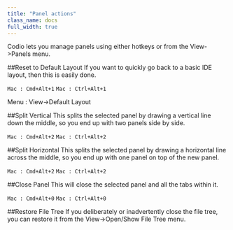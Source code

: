 ```yaml
---
title: "Panel actions"
class_name: docs
full_width: true
---
```


Codio lets you manage panels using either hotkeys or from the View->Panels menu.

##Reset to Default Layout
If you want to quickly go back to a basic IDE layout, then this is easily done.

`Mac : Cmd+Alt+1`
`Mac : Ctrl+Alt+1`

Menu : View->Default Layout

##Split Vertical
This splits the selected panel by drawing a vertical line down the middle, so you end up with two panels side by side.

`Mac : Cmd+Alt+2`
`Mac : Ctrl+Alt+2`

##Split Horizontal
This splits the selected panel by drawing a horizontal line across the middle, so you end up with one panel on top of the new panel.

`Mac : Cmd+Alt+2`
`Mac : Ctrl+Alt+2`

##Close Panel
This will close the selected panel and all the tabs within it.

`Mac : Cmd+Alt+0`
`Mac : Ctrl+Alt+0`

##Restore File Tree
If you deliberately or inadvertently close the file tree, you can restore it from the View->Open/Show File Tree menu.

